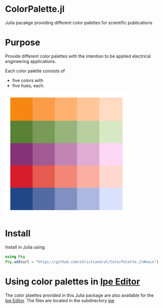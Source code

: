 # ColorPalette.jl

Julia pacakge providing different color palettes for scientific publications

# Purpose

Provide different color palettes with the intention to be applied
electrical engineering applications.

Each color palette consists of

- five colors with
- five hues, each.

<img src="https://github.com/christiankral/ColorPalette.jl/blob/main/resources/png/ColorPalette.hanser_color.png" width="400"/>


# Install

Install in Julia using

```julia
using Pkg
Pkg.add(url = "https://github.com/christiankral/ColorPalette.jl#main")
```

# Using color palettes in [Ipe Editor](https://ipe.otfried.org/)

The color plaettes provided in this Julia package are also available for the
[Ipe Editor](https://ipe.otfried.org/). The files are located in the subdirectory
[ipe](https://github.com/christiankral/ColorPalette.jl/tree/main/ipe)
